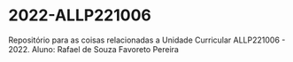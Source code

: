 # 2022-ALLP221006
Repositório para as coisas relacionadas a Unidade Curricular ALLP221006 - 2022.
Aluno: Rafael de Souza Favoreto Pereira